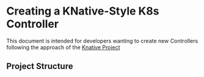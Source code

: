 # Creating a KNative-Style K8s Controller 

This document is intended for developers wanting to create new Controllers following the approach of the [Knative Project](http://knative.dev)

## Project Structure
